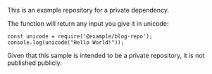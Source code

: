 This is an example repository for a private dependency.

The function will return any input you give it in unicode:

```
const unicode = require('@example/blog-repo');
console.log(unicode("Hello World!"));
```

Given that this sample is intended to be a private
repository, it is not published publicly.